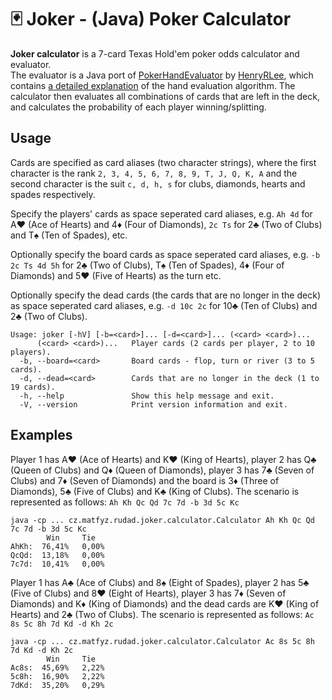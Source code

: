 # 🃏 Joker - (Java) Poker Calculator

**Joker calculator** is a 7-card Texas Hold'em poker odds calculator and evaluator.  
The evaluator is a Java port of [PokerHandEvaluator](https://github.com/HenryRLee/PokerHandEvaluator) by [HenryRLee](https://github.com/HenryRLee), 
which contains [a detailed explanation](https://github.com/HenryRLee/PokerHandEvaluator/blob/master/Documentation/Algorithm.md) of the hand evaluation algorithm.
The calculator then evaluates all combinations of cards that are left in the deck, and calculates the probability of each player winning/splitting.

## Usage
Cards are specified as card aliases (two character strings), where the first character is the rank 
`2, 3, 4, 5, 6, 7, 8, 9, T, J, Q, K, A` and the second character is the suit `c, d, h, s` for clubs, diamonds, hearts and spades respectively.  

Specify the players' cards as space seperated card aliases, e.g. `Ah 4d` for A♥️ (Ace of Hearts) and 4♦️ (Four of Diamonds), 
`2c Ts` for 2♣️ (Two of Clubs) and T♠️ (Ten of Spades), etc.

Optionally specify the board cards as space seperated card aliases, e.g. `-b 2c Ts 4d 5h` 
for 2♣️ (Two of Clubs), T♠️ (Ten of Spades), 4♦️ (Four of Diamonds) and 5♥️ (Five of Hearts) as the turn etc.

Optionally specify the dead cards (the cards that are no longer in the deck) as space 
seperated card aliases, e.g. `-d 10c 2c` for 10♣️ (Ten of Clubs) and 2♣️ (Two of Clubs).

```
Usage: joker [-hV] [-b=<card>]... [-d=<card>]... (<card> <card>)...
      (<card> <card>)...   Player cards (2 cards per player, 2 to 10 players).
  -b, --board=<card>       Board cards - flop, turn or river (3 to 5 cards).
  -d, --dead=<card>        Cards that are no longer in the deck (1 to 19 cards).
  -h, --help               Show this help message and exit.
  -V, --version            Print version information and exit.
```

## Examples

Player 1 has A♥️ (Ace of Hearts) and K️♥️ (King of Hearts), player 2 has Q♣️ (Queen of Clubs) 
and Q♦️ (Queen of Diamonds), player 3 has 7♣️ (Seven of Clubs) and 7♦️ (Seven of Diamonds) and 
the board is 3♦️ (Three of Diamonds), 5♣️ (Five of Clubs) and K♣️ (King of Clubs).
The scenario is represented as follows: `Ah Kh Qc Qd 7c 7d -b 3d 5c Kc`  

```
java -cp ... cz.matfyz.rudad.joker.calculator.Calculator Ah Kh Qc Qd 7c 7d -b 3d 5c Kc
        Win     Tie
AhKh:  76,41%   0,00%
QcQd:  13,18%   0,00%
7c7d:  10,41%   0,00%
```

Player 1 has A♣️ (Ace of Clubs) and 8♠️ (Eight of Spades), player 2 has 5♣️ (Five of Clubs) 
and 8♥️ (Eight of Hearts), player 3 has 7♦️ (Seven of Diamonds) and K♦️ (King of Diamonds) and 
the dead cards are K♥️ (King of Hearts) and 2♣️ (Two of Clubs).
The scenario is represented as follows: `Ac 8s 5c 8h 7d Kd -d Kh 2c`

```
java -cp ... cz.matfyz.rudad.joker.calculator.Calculator Ac 8s 5c 8h 7d Kd -d Kh 2c
        Win     Tie
Ac8s:  45,69%   2,22%
5c8h:  16,90%   2,22%
7dKd:  35,20%   0,29%
```


